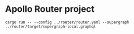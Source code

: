 # Apollo Router project

```
cargo run -- --config ../router/router.yaml --supergraph ../router/target/supergraph-local.graphql
```
